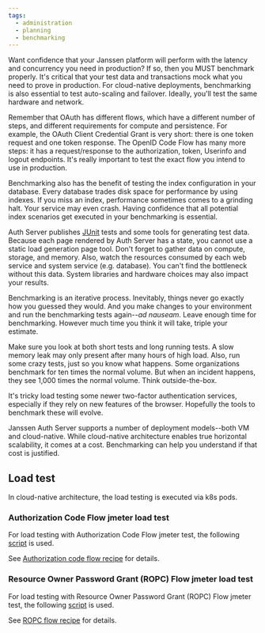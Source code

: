 ```yaml
---
tags:
  - administration
  - planning
  - benchmarking
---
```


Want confidence that your Janssen platform will perform with the latency and
concurrency you need in production? If so, then you MUST benchmark properly.
It's critical that your test data and transactions mock what you need to prove
in production. For cloud-native deployments, benchmarking is also essential
to test auto-scaling and failover. Ideally, you'll test the same hardware
and network.

Remember that OAuth has different flows, which have a different number of steps,
and different requirements for compute and persistence. For example, the
OAuth Client Credential Grant is very short: there is one token request and
one token response. The OpenID Code Flow has many more steps: it has a
request/response to the authorization, token, Userinfo and logout endpoints.
It's really important to test the exact flow you intend to use in production.

Benchmarking also has the benefit of testing the index configuration in your
database. Every database trades disk space for performance by using indexes.
If you miss an index, performance sometimes comes to a grinding halt. Your
service may even crash. Having confidence that all potential index scenarios
get executed in your benchmarking is essential.

Auth Server publishes [JUnit](https://junit.org) tests and some tools for
generating test data. Because each page rendered by Auth Server has a state,
you cannot use a static load generation page tool. Don't forget to gather data
on compute, storage, and memory. Also, watch the resources consumed by each
web service and system service (e.g. database). You can't find the bottleneck
without this data. System libraries and hardware choices may also impact your
results.

Benchmarking is an iterative process. Inevitably, things never go exactly how
you guessed they would. And you make changes to your environment and run the
benchmarking tests again--*ad nauseam*. Leave enough time for benchmarking. However 
much time you think it will take, triple your estimate.

Make sure you look at both short tests and long running tests. A slow memory
leak may only present after many hours of high load. Also, run some crazy tests,
just so you know what happens. Some organizations benchmark for ten times the
normal volume. But when an incident happens, they see 1,000 times the normal volume.
Think outside-the-box.  

It's tricky load testing some newer two-factor authentication services,
especially if they rely on new features of the browser. Hopefully the tools to
benchmark these will evolve.

Janssen Auth Server supports a number of deployment models--both VM and cloud-native. 
While cloud-native architecture enables true horizontal scalability,
it comes at a cost. Benchmarking can help you understand if that cost is
justified.

## Load test

In cloud-native architecture, the load testing is executed via k8s pods. 

### Authorization Code Flow jmeter load test

For load testing with Authorization Code Flow jmeter test, the following [script](https://github.com/JanssenProject/jans/blob/vreplace-janssen-version/demos/benchmarking/docker-jans-loadtesting-jmeter/scripts/tests/authorization_code_flow.jmx) is used.

See [Authorization code flow recipe](../recipes/benchmark.md#authorization-code-flow) for details.

### Resource Owner Password Grant (ROPC) Flow jmeter load test

For load testing with Resource Owner Password Grant (ROPC) Flow jmeter test, the following [script](https://github.com/JanssenProject/jans/blob/vreplace-janssen-version/demos/benchmarking/docker-jans-loadtesting-jmeter/scripts/tests/resource_owner_password_credentials.jmx) is used.  

See [ROPC flow recipe](../recipes/benchmark.md#resource-owner-password-credentials-ropc-flow) for details.
